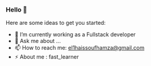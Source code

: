 ### Hello 👋



Here are some ideas to get you started:

- 🔭 I’m currently working as a Fullstack developer 
- 💬 Ask me about ...
- 📫 How to reach me: el1haissoufhamza@gmail.com
- ⚡ About me : fast_learner
